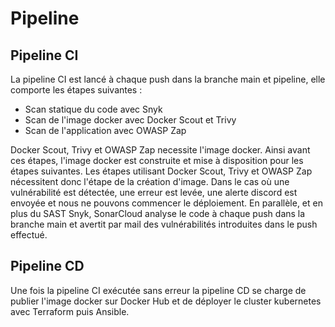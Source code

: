 # Pipeline

## Pipeline CI

La pipeline CI est lancé à chaque push dans la branche main et pipeline, elle comporte les étapes suivantes :
- Scan statique du code avec Snyk
- Scan de l'image docker avec Docker Scout et Trivy
- Scan de l'application avec OWASP Zap

Docker Scout, Trivy et OWASP Zap necessite l'image docker. Ainsi avant ces étapes, l'image docker est construite et mise à disposition pour les étapes suivantes. Les étapes utilisant Docker Scout, Trivy et OWASP Zap nécessitent donc l'étape de la création d'image. 
Dans le cas où une vulnérabilité est détectée, une erreur est levée, une alerte discord est envoyée et nous ne pouvons commencer le déploiement.
En parallèle, et en plus du SAST Snyk, SonarCloud analyse le code à chaque push dans la branche main et avertit par mail des vulnérabilités introduites dans le push effectué. 

## Pipeline CD

Une fois la pipeline CI exécutée sans erreur la pipeline CD se charge de publier l'image docker sur Docker Hub et de déployer le cluster kubernetes avec Terraform puis Ansible.
